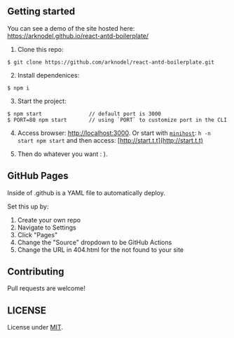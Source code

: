
## Getting started
  You can see a demo of the site hosted here: https://arknodel.github.io/react-antd-boilerplate/

  1. Clone this repo:
  ```
  $ git clone https://github.com/arknodel/react-antd-boilerplate.git
  ```

  2. Install dependenices:
  ```
  $ npm i
  ```

  3. Start the project:
  ```
  $ npm start               // default port is 3000
  $ PORT=80 npm start       // using `PORT` to customize port in the CLI
  ```

  4. Access browser: [http://localhost:3000](http://localhost:3000). Or start with [`minihost`](https://www.npmjs.com/package/minihost):
    ```
    h -n start npm start
    ```
    and then access: [http://start.t.t](http://start.t.t)

  5. Then do whatever you want : ).

## GitHub Pages

  Inside of .github is a YAML file to automatically deploy.

  Set this up by:
  1. Create your own repo
  2. Navigate to Settings
  3. Click "Pages"
  4. Change the "Source" dropdown to be GitHub Actions
  5. Change the URL in 404.html for the not found to your site



## Contributing

Pull requests are welcome!

## LICENSE

License under [MIT](https://github.com/arknodel/react-antd-boilerplate/blob/main/LICENSE).
